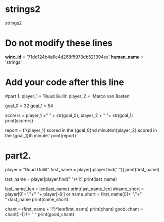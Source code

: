 # strings2
strings2
# Do not modify these lines
__winc_id__ = '71dd124b4a6e4d268f5973db521394ee'
__human_name__ = 'strings'

# Add your code after this line
#part 1.
player_1 = 'Ruud Gullit'
player_2 = 'Marco van Basten'

goal_0 = 32
goal_1 = 54

scorers = player_1 +" " + str(goal_0),  player_2 + " "+ str(goal_1)
print(scorers)

report = f'{player_1} scored in the  {goal_0}nd minute\n{player_2} scored in the {goal_1}th minute.'
print(report)
# part2.
player = "Ruud Gullit"
first_name = player[:player.find(" ")]
print(first_name)

last_name = player[player.find(" ")+1:]
print(last_name)

last_name_len = len(last_name)
print(last_name_len)
#name_short = player[0]+"."+" "+ player[-6:] or
name_short = first_name[0]+ "."+" "+last_name
print(name_short)

chant = (first_name + '!')*len(first_name)
print(chant)
good_chant = chant[:-1] != " "
print(good_chant)


